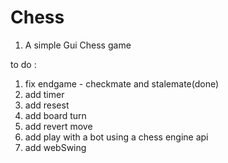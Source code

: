 # Chess

1. A simple Gui Chess game


to do : 
1. fix endgame - checkmate and stalemate(done)
2. add timer
3. add resest
4. add board turn
5. add revert move
6. add play with a bot using a chess engine api
7. add webSwing
